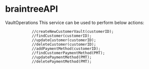 # braintreeAPI
VaultOperations
This service can be used to perform below actions:
				
				//createNewCustomerVault(customerID);
				//findCustomer(customerID);
				//updateCustomer(customerID);
				//deleteCustomer(customerID);
				//addPaymentMethod(customerID);
				//findCustomerPaymentMethod(PMT);
				//updatePaymentMethod(PMT);
				//deletePaymentMethod(PMT);